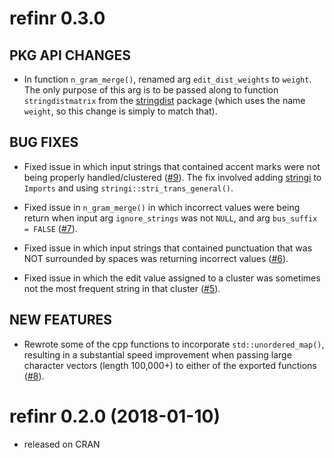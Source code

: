 refinr 0.3.0
============

## PKG API CHANGES

* In function `n_gram_merge()`, renamed arg `edit_dist_weights` to `weight`. The only purpose of this arg is to be passed along to function `stringdistmatrix` from the [stringdist](https://CRAN.R-project.org/package=stringdist) package (which uses the name `weight`, so this change is simply to match that).

## BUG FIXES

* Fixed issue in which input strings that contained accent marks were not being properly handled/clustered ([#9](https://github.com/ChrisMuir/refinr/issues/9)). The fix involved adding [stringi](https://cran.r-project.org/web/packages/stringi/index.html) to `Imports` and using `stringi::stri_trans_general()`.

* Fixed issue in `n_gram_merge()` in which incorrect values were being return when input arg `ignore_strings` was not `NULL`, and arg `bus_suffix = FALSE` ([#7](https://github.com/ChrisMuir/refinr/issues/7)).

* Fixed issue in which input strings that contained punctuation that was NOT surrounded by spaces was returning incorrect values ([#6](https://github.com/ChrisMuir/refinr/issues/6)).

* Fixed issue in which the edit value assigned to a cluster was sometimes not the most frequent string in that cluster ([#5](https://github.com/ChrisMuir/refinr/issues/5)).

## NEW FEATURES

* Rewrote some of the cpp functions to incorporate `std::unordered_map()`, resulting in a substantial speed improvement when passing large character vectors (length 100,000+) to either of the exported functions ([#8](https://github.com/ChrisMuir/refinr/issues/8)).

refinr 0.2.0 (2018-01-10)
=========================

* released on CRAN
